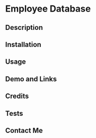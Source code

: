 # Employee Database

## Description

## Installation

## Usage

## Demo and Links

## Credits

## Tests

## Contact Me